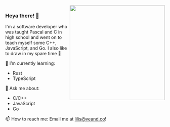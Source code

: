 <img align="right" src="https://veandco.sg-sin1.upcloudobjects.com/images/Lilis%20%28Bust%2C%20Coloured%29_Small.png" width="300px" />

### Heya there! 👋

I'm a software developer who was taught Pascal and C in high school and went on to teach myself some C++, JavaScript, and Go. I also like to draw in my spare time 🙂

🌱 I’m currently learning:
- Rust
- TypeScript

💬 Ask me about:
- C/C++
- JavaScript
- Go

📫 How to reach me: Email me at lilis@veand.co!
